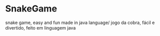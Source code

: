 # SnakeGame
snake game, easy and fun made in java language/ jogo da cobra, fácil e divertido, feito em linguagem java 
